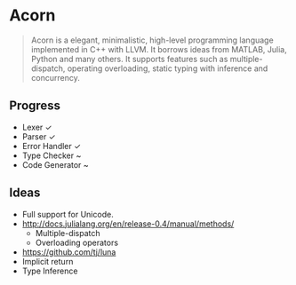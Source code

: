 # Acorn

> Acorn is a elegant, minimalistic, high-level programming language implemented
> in C++ with LLVM. It borrows ideas from MATLAB, Julia, Python and many others.
> It supports features such as multiple-dispatch, operating overloading, static
> typing with inference and concurrency.

## Progress

- Lexer ✓
- Parser ✓
- Error Handler ✓
- Type Checker ~
- Code Generator ~

## Ideas

- Full support for Unicode.
- http://docs.julialang.org/en/release-0.4/manual/methods/
  - Multiple-dispatch
  - Overloading operators
- https://github.com/tj/luna
- Implicit return
- Type Inference
